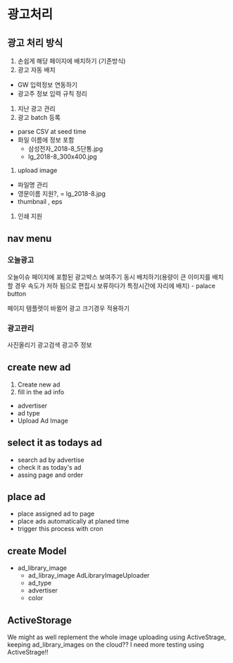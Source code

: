 # 광고처리

## 광고 처리 방식

1. 손쉽게 해당 페이지에 배치하기 (기존방식)
1. 광고 자동 배치
  - GW 입력정보 연동하기
  - 광고주 정보 입력 규칙 정리
1. 지난 광고 관리
1. 광고 batch 등록
  - parse CSV at seed time
  - 화일 이름에 정보 포함
    - 삼성전자_2018-8_5단통.jpg
    - lg_2018-8_300x400.jpg

1. upload image
  - 파일명 관리
  - 영문이름 지원?,
    = lg_2018-8.jpg
  - thumbnail , eps

1. 인쇄 지원


## nav menu

### 오늘광고
  오늘이슈 페이지에 포함된 광고박스 보여주기
  동시 배치하기(용량이 큰 이미지를 배치할 경우 속도가 저하 됨으로 편집시 보류하다가 특정시간에 자리에 배치)
    - palace button

  페이지 템플렛이 바뀔어 광고 크기경우 적용하기

### 광고관리
  사진올리기
  광고검색
  광고주 정보

## create new ad

1. Create new ad
1. fill in the ad info

- advertiser
- ad type
- Upload Ad Image

## select it as todays ad

- search ad by advertise
- check it as today's ad
- assing page and order

## place ad

- place assigned ad to page
- place ads automatically at planed time
- trigger this process with cron

## create Model
  - ad_library_image
    - ad_libray_image  AdLibraryImageUploader
    - ad_type
    - advertiser
    - color

## ActiveStorage

We might as well replement the whole image uploading using ActiveStrage,
keeping ad_library_images on the cloud??
I need more testing using ActiveStrage!!